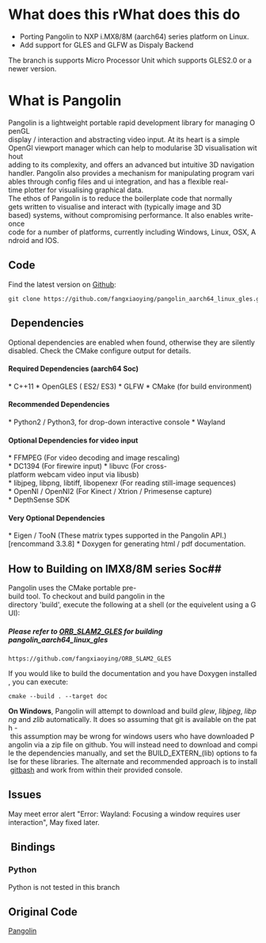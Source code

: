 What does this rWhat does this do
====================================

* Porting Pangolin to NXP i.MX8/8M (aarch64) series platform on Linux.
* Add support for GLES and GLFW as Dispaly Backend 

The branch is supports Micro Processor Unit which supports GLES2.0 or a newer version.

What is Pangolin
====================================
Pangolin is a lightweight portable rapid development library for managing OpenGL
display / interaction and abstracting video input. At its heart is a simple
OpenGl viewport manager which can help to modularise 3D visualisation without
adding to its complexity, and offers an advanced but intuitive 3D navigation
handler. Pangolin also provides a mechanism for manipulating program variables
through config files and ui integration, and has a flexible real-time plotter
for visualising graphical data.
The ethos of Pangolin is to reduce the boilerplate code that normally
gets written to visualise and interact with (typically image and 3D
based) systems, without compromising performance. It also enables write-once
code for a number of platforms, currently including Windows, Linux, OSX, Android
and IOS.

## Code
Find the latest version on [Github](https://github.com/fangxiaoying/pangolin_aarch64_linux_gles.git):
```
git clone https://github.com/fangxiaoying/pangolin_aarch64_linux_gles.git
```
##  Dependencies 
Optional dependencies are enabled when found, otherwise they are silently disabled.
Check the CMake configure output for details.
#### Required Dependencies (aarch64 Soc)
* C++11
* OpenGLES ( ES2/ ES3)
* GLFW
* CMake (for build environment)
#### Recommended Dependencies 
* Python2 / Python3, for drop-down interactive console
* Wayland
#### Optional Dependencies for video input
* FFMPEG (For video decoding and image rescaling)
* DC1394 (For firewire input)
* libuvc (For cross-platform webcam video input via libusb)
* libjpeg, libpng, libtiff, libopenexr (For reading still-image sequences)
* OpenNI / OpenNI2 (For Kinect / Xtrion / Primesense capture)
* DepthSense SDK
#### Very Optional Dependencies
* Eigen / TooN (These matrix types supported in the Pangolin API.) [rencommand 3.3.8]
* Doxygen for generating html / pdf documentation.
## How to Building on IMX8/8M series Soc##
Pangolin uses the CMake portable pre-build tool. To checkout and build pangolin in the
directory 'build', execute the following at a shell (or the equivelent using a GUI):

##### **Please refer to [ORB_SLAM2_GLES](https://github.com/fangxiaoying/ORB_SLAM2_GLES/blob/main/README.md) for building pangolin_aarch64_linux_gles**
```
https://github.com/fangxiaoying/ORB_SLAM2_GLES
```

If you would like to build the documentation and you have Doxygen installed, you
can execute:
```
cmake --build . --target doc
```
**On Windows**, Pangolin will attempt to download and build *glew*, *libjpeg*, *libpng* and *zlib* automatically. It does so assuming that git is available on the path - this assumption may be wrong for windows users who have downloaded Pangolin via a zip file on github. You will instead need to download and compile the dependencies manually, and set the BUILD_EXTERN_(lib) options to false for these libraries. The alternate and recommended approach is to install [gitbash](https://git-scm.com/downloads) and work from within their provided console.
## Issues 
May meet error alert "Error: Wayland: Focusing a window requires user interaction", May fixed later.

##  Bindings 
### Python 
Python is not tested in this branch


## Original Code
[Pangolin](https://github.com/stevenlovegrove/Pangolin.git)
